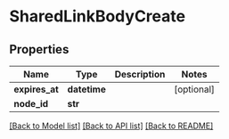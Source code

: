 # SharedLinkBodyCreate

## Properties
Name | Type | Description | Notes
------------ | ------------- | ------------- | -------------
**expires_at** | **datetime** |  | [optional] 
**node_id** | **str** |  | 

[[Back to Model list]](../README.md#documentation-for-models) [[Back to API list]](../README.md#documentation-for-api-endpoints) [[Back to README]](../README.md)

